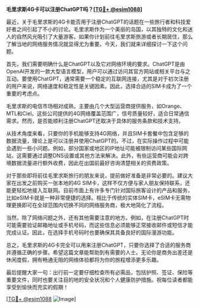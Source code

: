 **毛里求斯4G卡可以注册ChatGPT吗？[[TG💪+ @esim1088](https://t.me/s/esim1088)]**

最近，关于毛里求斯的4G卡能否用于注册ChatGPT的话题在一些旅行者和科技爱好者之间引起了不小的讨论。毛里求斯作为一个美丽的岛国，以其独特的文化和迷人的自然风光吸引了大量游客。如果你计划前往毛里求斯旅游或者长期居住，那么了解当地的网络服务情况就显得尤为重要。今天，我们就来详细探讨一下这个问题。

首先，我们需要明确什么是ChatGPT以及它对网络环境的要求。ChatGPT是由OpenAI开发的一款大型语言模型，用户可以通过访问其官方网站或相关平台与之互动。要使用ChatGPT，通常需要一个稳定的互联网连接，尤其是对于初次注册的用户来说，网络速度和稳定性是关键因素。因此，选择合适的SIM卡成为了一个重要的考虑点。

毛里求斯的电信市场相对成熟，主要由几个大型运营商提供服务，如Orange、MTL和Ciel。这些公司提供的4G网络覆盖范围广，信号质量较好，适合日常通信需求。然而，是否能顺利注册ChatGPT还取决于具体的服务条款和技术支持。

从技术角度来看，只要你的手机能够支持4G网络，并且SIM卡套餐中包含足够的数据流量，理论上是可以注册并使用ChatGPT的。不过，在实际操作过程中可能会遇到一些小问题。例如，部分国家或地区的IP地址可能被限制访问某些国际网站，这需要通过调整DNS设置或其他方法来解决。此外，有些运营商可能会对跨境数据流量进行额外收费，因此在出国前最好咨询清楚相关的资费政策。

对于那些即将前往毛里求斯旅行的朋友来说，提前做好准备是非常必要的。建议大家在出发之前购买一张本地的4G SIM卡，这样不仅方便与家人朋友保持联系，还能更轻松地接入互联网。目前市面上有许多专门针对国际旅客设计的产品和服务，比如eSIM卡就是一种非常便捷的选择。相比于传统的实体SIM卡，eSIM卡无需物理更换即可在全球范围内切换不同的网络服务商，极大地简化了流程。

当然，除了网络问题之外，还有其他需要注意的地方。例如，在注册ChatGPT时可能需要验证邮箱地址或手机号码，而这些信息必须能够正常接收邮件或短信才能完成认证。因此，在选择手机号码时也要确保其具备良好的国际漫游功能。

总之，毛里求斯的4G卡完全可以用来注册ChatGPT，只要你选择了合适的服务商并遵循正确的步骤。希望这篇文章能帮助到有需要的人士。无论你是商务出差还是休闲度假，拥有畅通无阻的网络体验都将为你的旅程增添更多乐趣。

最后提醒大家一句：出行前一定要仔细检查所有必需品，包括护照、签证、保险等重要文件，同时也要关注目的地的安全状况和个人健康防护措施。祝每位读者都能享受到愉快而充实的假期！

[[TG💪+ @esim1088](https://t.me/s/esim1088) ![Image](https://i.postimg.cc/4NQfJmqS/Snipaste-2025-05-13-00-14-12.png)]